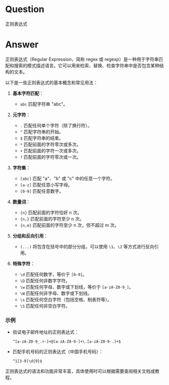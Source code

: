 # Question

正则表达式

# Answer

正则表达式（Regular Expression，简称 regex 或 regexp）是一种用于字符串匹配和搜索的模式描述语言。它可以用来检索、替换、检查字符串中是否包含某种结构的文本。

以下是一些正则表达式的基本概念和常见用法：

1. **基本字符匹配**：
   - `abc` 匹配字符串 "abc"。

2. **元字符**：
   - `.` 匹配任何单个字符（除了换行符）。
   - `^` 匹配字符串的开始。
   - `$` 匹配字符串的结束。
   - `*` 匹配前面的字符零次或多次。
   - `+` 匹配前面的字符一次或多次。
   - `?` 匹配前面的字符零次或一次。

3. **字符集**：
   - `[abc]` 匹配 "a"、"b" 或 "c" 中的任意一个字符。
   - `[a-z]` 匹配任意小写字母。
   - `[0-9]` 匹配任意数字。

4. **数量词**：
   - `{n}` 匹配前面的字符恰好 n 次。
   - `{n,}` 匹配前面的字符至少 n 次。
   - `{n,m}` 匹配前面的字符至少 n 次，但不超过 m 次。

5. **分组和反向引用**：
   - `(...)` 将包含在括号中的部分分组，可以使用 `\1`、`\2` 等方式进行反向引用。
   
6. **特殊字符**：
   - `\d` 匹配任何数字，等价于 `[0-9]`。
   - `\D` 匹配任何非数字字符。
   - `\w` 匹配任何字母、数字或下划线，等价于 `[a-zA-Z0-9_]`。
   - `\W` 匹配任何非字母、数字或下划线。
   - `\s` 匹配任何空白字符（包括空格、制表符等）。
   - `\S` 匹配任何非空白字符。

### 示例
- 验证电子邮件地址的正则表达式：
  
  ```regex
  ^[a-zA-Z0-9_.+-]+@[a-zA-Z0-9-]+\.[a-zA-Z0-9-.]+$
  ```

- 匹配手机号码的正则表达式（中国手机号码）：

  ```regex
  ^1[3-9]\d{9}$
  ```

正则表达式的语法和功能非常丰富，具体使用时可以根据需要查阅相关文档或教程。